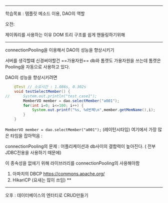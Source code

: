 <hr>

학습목표 :  탬플릿 메소드 이용, DAO의 역할


오전:

제이쿼리를 사용하는 이유
DOM 트리 구조를 쉽게 핸들링하기위해



<hr>


connectionPooling을 이용해서 DAO의 성능을 향상시키기

서버를 생각할떄 신경써야할건 ==가용자원==
db와 톰캣도 가용자원을 쓰는데
톰캣은 Pooling을 자동으로 사용하고 있다.

DAO의 성능을 향상시키려면 


```java
	@Test // 소요시간 : 1.086s, 0.302s
	void testSelectMember() {
//		System.out.println("test case1");
		MemberVO member = dao.selectMember("a001");
		for(int i=0; i<=100; i++) {
			System.out.printf("%s, %d번째\n",member.getMemName(),i);
		}
	}
```

`MemberVO member = dao.selectMember("a001");` (레이턴시타임)
여기에서 가장 많은 타임을 잡아먹음
: 

connectionPooling의 문제
: 어플리케이션과 db사이의 결합력이 높아진다. ( 전부 JDBC전용을 사용하기 때문에)

이 종속성을 없에기 위해 라이브러리를 connectionPooling의 사용해야함
1. 아파치의 DBCP https://commons.apache.org/
2. HikariCP (요새는 많이 쓰임) **



<hr>


오후 :  데이터베이스의 엔터티로 CRUD만들기













